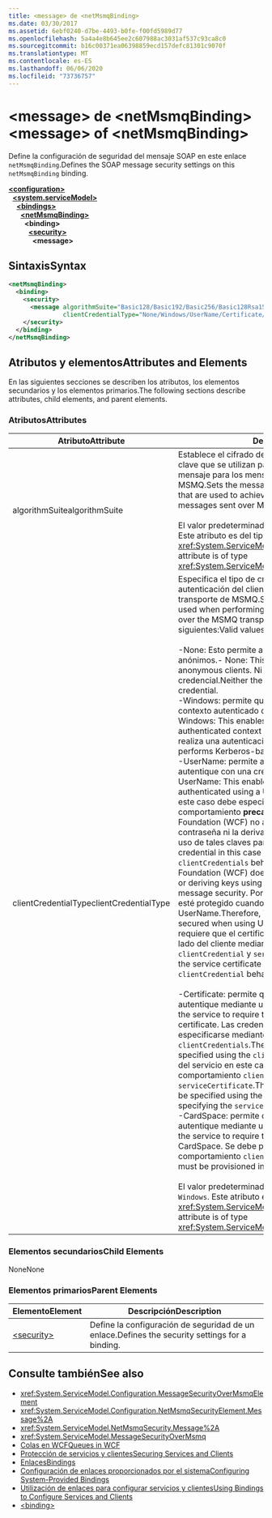 ```yaml
---
title: <message> de <netMsmqBinding>
ms.date: 03/30/2017
ms.assetid: 6ebf0240-d7be-4493-b0fe-f00fd5989d77
ms.openlocfilehash: 5a4a4e8b645ee2c607988ac3031af537c93ca8c0
ms.sourcegitcommit: b16c00371ea06398859ecd157defc81301c9070f
ms.translationtype: MT
ms.contentlocale: es-ES
ms.lasthandoff: 06/06/2020
ms.locfileid: "73736757"
---
```

# <a name="message-of-netmsmqbinding"></a><span data-ttu-id="7ba59-102">\<message> de \<netMsmqBinding></span><span class="sxs-lookup"><span data-stu-id="7ba59-102">\<message> of \<netMsmqBinding></span></span>

<span data-ttu-id="7ba59-103">Define la configuración de seguridad del mensaje SOAP en este enlace `netMsmqBinding`.</span><span class="sxs-lookup"><span data-stu-id="7ba59-103">Defines the SOAP message security settings on this `netMsmqBinding` binding.</span></span>

[**\<configuration>**](../configuration-element.md)\
&nbsp;&nbsp;[**\<system.serviceModel>**](system-servicemodel.md)\
&nbsp;&nbsp;&nbsp;&nbsp;[**\<bindings>**](bindings.md)\
&nbsp;&nbsp;&nbsp;&nbsp;&nbsp;&nbsp;[**\<netMsmqBinding>**](netmsmqbinding.md)\
&nbsp;&nbsp;&nbsp;&nbsp;&nbsp;&nbsp;&nbsp;&nbsp;**\<binding>**\
&nbsp;&nbsp;&nbsp;&nbsp;&nbsp;&nbsp;&nbsp;&nbsp;&nbsp;&nbsp;[**\<security>**](security-of-netmsmqbinding.md)\
&nbsp;&nbsp;&nbsp;&nbsp;&nbsp;&nbsp;&nbsp;&nbsp;&nbsp;&nbsp;&nbsp;&nbsp;**\<message>**  

## <a name="syntax"></a><span data-ttu-id="7ba59-104">Sintaxis</span><span class="sxs-lookup"><span data-stu-id="7ba59-104">Syntax</span></span>

```xml
<netMsmqBinding>
  <binding>
    <security>
      <message algorithmSuite="Basic128/Basic192/Basic256/Basic128Rsa15/Basic256Rsa15/TripleDes/TripleDesRsa15/Basic128Sha256/Basic192Sha256/TripleDesSha256/Basic128Sha256Rsa15/Basic192Sha256Rsa15/Basic256Sha256Rsa15/TripleDesSha256Rsa15"
               clientCredentialType="None/Windows/UserName/Certificate/CardSpace" />
    </security>
  </binding>
</netMsmqBinding>
```

## <a name="attributes-and-elements"></a><span data-ttu-id="7ba59-105">Atributos y elementos</span><span class="sxs-lookup"><span data-stu-id="7ba59-105">Attributes and Elements</span></span>

<span data-ttu-id="7ba59-106">En las siguientes secciones se describen los atributos, los elementos secundarios y los elementos primarios.</span><span class="sxs-lookup"><span data-stu-id="7ba59-106">The following sections describe attributes, child elements, and parent elements.</span></span>

### <a name="attributes"></a><span data-ttu-id="7ba59-107">Atributos</span><span class="sxs-lookup"><span data-stu-id="7ba59-107">Attributes</span></span>

|<span data-ttu-id="7ba59-108">Atributo</span><span class="sxs-lookup"><span data-stu-id="7ba59-108">Attribute</span></span>|<span data-ttu-id="7ba59-109">Descripción</span><span class="sxs-lookup"><span data-stu-id="7ba59-109">Description</span></span>|
|---------------|-----------------|
|<span data-ttu-id="7ba59-110">algorithmSuite</span><span class="sxs-lookup"><span data-stu-id="7ba59-110">algorithmSuite</span></span>|<span data-ttu-id="7ba59-111">Establece el cifrado de mensajes y algoritmos de ajuste de clave que se utilizan para lograr la seguridad basada en mensaje para los mensajes enviados sobre transporte de MSMQ.</span><span class="sxs-lookup"><span data-stu-id="7ba59-111">Sets the message encryption and key-wrap algorithms that are used to achieve message-based security for messages sent over MSMQ transport.</span></span><br /><br /> <span data-ttu-id="7ba59-112">El valor predeterminado es `Aes256`.</span><span class="sxs-lookup"><span data-stu-id="7ba59-112">The default value is `Aes256`.</span></span> <span data-ttu-id="7ba59-113">Este atributo es del tipo <xref:System.ServiceModel.Security.SecurityAlgorithmSuite>.</span><span class="sxs-lookup"><span data-stu-id="7ba59-113">This attribute is of type <xref:System.ServiceModel.Security.SecurityAlgorithmSuite>.</span></span>|
|<span data-ttu-id="7ba59-114">clientCredentialType</span><span class="sxs-lookup"><span data-stu-id="7ba59-114">clientCredentialType</span></span>|<span data-ttu-id="7ba59-115">Especifica el tipo de credencial que se va a utilizar al realizar la autenticación del cliente para los mensajes enviados sobre el transporte de MSMQ.</span><span class="sxs-lookup"><span data-stu-id="7ba59-115">Specifies the type of credential to be used when performing client authentication for messages sent over the MSMQ transport.</span></span> <span data-ttu-id="7ba59-116">Los valores válidos incluyen los siguientes:</span><span class="sxs-lookup"><span data-stu-id="7ba59-116">Valid values include the following:</span></span><br /><br /> <span data-ttu-id="7ba59-117">-None: Esto permite al servicio interactuar con clientes anónimos.</span><span class="sxs-lookup"><span data-stu-id="7ba59-117">-   None: This allows the service to interact with anonymous clients.</span></span> <span data-ttu-id="7ba59-118">Ni el servicio ni el cliente requieren una credencial.</span><span class="sxs-lookup"><span data-stu-id="7ba59-118">Neither the service nor the client requires a credential.</span></span><br /><span data-ttu-id="7ba59-119">-Windows: permite que los intercambios de SOAP estén en el contexto autenticado de una credencial de Windows.</span><span class="sxs-lookup"><span data-stu-id="7ba59-119">-   Windows: This enables the SOAP exchanges to be under the authenticated context of a Windows credential.</span></span> <span data-ttu-id="7ba59-120">Esto siempre realiza una autenticación basada en Kerberos.</span><span class="sxs-lookup"><span data-stu-id="7ba59-120">This always performs Kerberos-based authentication.</span></span><br /><span data-ttu-id="7ba59-121">-UserName: permite al servicio exigir que el cliente se autentique con una credencial de nombre de usuario.</span><span class="sxs-lookup"><span data-stu-id="7ba59-121">-   UserName: This enables the service to require that the client be authenticated using a UserName credential.</span></span> <span data-ttu-id="7ba59-122">La credencial en este caso debe especificarse con el `clientCredentials` comportamiento **precaución:** Windows Communication Foundation (WCF) no admite el envío de un resumen de contraseña ni la derivación de claves mediante contraseña y el uso de tales claves para la seguridad de los mensajes.</span><span class="sxs-lookup"><span data-stu-id="7ba59-122">The credential in this case needs to be specified using the `clientCredentials` behavior **Caution:**  Windows Communication Foundation (WCF) does not support sending a password digest or deriving keys using password and using such keys for message security.</span></span> <span data-ttu-id="7ba59-123">Por lo tanto, WCF impone que el intercambio esté protegido cuando se usen las credenciales UserName.</span><span class="sxs-lookup"><span data-stu-id="7ba59-123">Therefore, WCF enforces that the exchange is secured when using UserName credentials.</span></span> <span data-ttu-id="7ba59-124">Este modo requiere que el certificado del servicio se especifique en el lado del cliente mediante el comportamiento de `clientCredential` y `serviceCertificate`.</span><span class="sxs-lookup"><span data-stu-id="7ba59-124">This mode requires that the service certificate be specified on the client side using `clientCredential` behavior and `serviceCertificate`.</span></span> <br /><br /> <span data-ttu-id="7ba59-125">-Certificate: permite que el servicio requiera que el cliente se autentique mediante un certificado.</span><span class="sxs-lookup"><span data-stu-id="7ba59-125">-   Certificate: This enables the service to require that the client be authenticated using a certificate.</span></span> <span data-ttu-id="7ba59-126">Las credenciales del cliente en este caso tienen que especificarse mediante el comportamiento `clientCredentials`.</span><span class="sxs-lookup"><span data-stu-id="7ba59-126">The client credential in this case needs to be specified using the `clientCredentials` behavior.</span></span> <span data-ttu-id="7ba59-127">La credencial del servicio en este caso necesita ser especificada utilizando el comportamiento `clientCredentials` especificando `serviceCertificate`.</span><span class="sxs-lookup"><span data-stu-id="7ba59-127">The service credential in this case needs to be specified using the `clientCredentials` behavior by specifying the `serviceCertificate`.</span></span><br /><span data-ttu-id="7ba59-128">-CardSpace: permite que el servicio requiera que el cliente se autentique mediante un CardSpace.</span><span class="sxs-lookup"><span data-stu-id="7ba59-128">-   CardSpace: This allows the service to require that the client be authenticated using a CardSpace.</span></span> <span data-ttu-id="7ba59-129">Se debe proporcionar `serviceCertificate` en el comportamiento `clientCredential`.</span><span class="sxs-lookup"><span data-stu-id="7ba59-129">The `serviceCertificate` must be provisioned in the `clientCredential` behavior.</span></span><br /><br /> <span data-ttu-id="7ba59-130">El valor predeterminado es `Windows`.</span><span class="sxs-lookup"><span data-stu-id="7ba59-130">The default value is `Windows`.</span></span> <span data-ttu-id="7ba59-131">Este atributo es del tipo <xref:System.ServiceModel.MessageCredentialType>.</span><span class="sxs-lookup"><span data-stu-id="7ba59-131">This attribute is of type <xref:System.ServiceModel.MessageCredentialType>.</span></span>|

### <a name="child-elements"></a><span data-ttu-id="7ba59-132">Elementos secundarios</span><span class="sxs-lookup"><span data-stu-id="7ba59-132">Child Elements</span></span>

<span data-ttu-id="7ba59-133">None</span><span class="sxs-lookup"><span data-stu-id="7ba59-133">None</span></span>

### <a name="parent-elements"></a><span data-ttu-id="7ba59-134">Elementos primarios</span><span class="sxs-lookup"><span data-stu-id="7ba59-134">Parent Elements</span></span>

|<span data-ttu-id="7ba59-135">Elemento</span><span class="sxs-lookup"><span data-stu-id="7ba59-135">Element</span></span>|<span data-ttu-id="7ba59-136">Descripción</span><span class="sxs-lookup"><span data-stu-id="7ba59-136">Description</span></span>|
|-------------|-----------------|
|[\<security>](security-of-netmsmqbinding.md)|<span data-ttu-id="7ba59-137">Define la configuración de seguridad de un enlace.</span><span class="sxs-lookup"><span data-stu-id="7ba59-137">Defines the security settings for a binding.</span></span>|

## <a name="see-also"></a><span data-ttu-id="7ba59-138">Consulte también</span><span class="sxs-lookup"><span data-stu-id="7ba59-138">See also</span></span>

- <xref:System.ServiceModel.Configuration.MessageSecurityOverMsmqElement>
- <xref:System.ServiceModel.Configuration.NetMsmqSecurityElement.Message%2A>
- <xref:System.ServiceModel.NetMsmqSecurity.Message%2A>
- <xref:System.ServiceModel.MessageSecurityOverMsmq>
- [<span data-ttu-id="7ba59-139">Colas en WCF</span><span class="sxs-lookup"><span data-stu-id="7ba59-139">Queues in WCF</span></span>](../../../wcf/feature-details/queues-in-wcf.md)
- [<span data-ttu-id="7ba59-140">Protección de servicios y clientes</span><span class="sxs-lookup"><span data-stu-id="7ba59-140">Securing Services and Clients</span></span>](../../../wcf/feature-details/securing-services-and-clients.md)
- [<span data-ttu-id="7ba59-141">Enlaces</span><span class="sxs-lookup"><span data-stu-id="7ba59-141">Bindings</span></span>](../../../wcf/bindings.md)
- [<span data-ttu-id="7ba59-142">Configuración de enlaces proporcionados por el sistema</span><span class="sxs-lookup"><span data-stu-id="7ba59-142">Configuring System-Provided Bindings</span></span>](../../../wcf/feature-details/configuring-system-provided-bindings.md)
- [<span data-ttu-id="7ba59-143">Utilización de enlaces para configurar servicios y clientes</span><span class="sxs-lookup"><span data-stu-id="7ba59-143">Using Bindings to Configure Services and Clients</span></span>](../../../wcf/using-bindings-to-configure-services-and-clients.md)
- [\<binding>](bindings.md)

